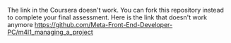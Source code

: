 The link in the Coursera doesn't work. You can fork this repository instead to complete your final assessment. Here is the link that doesn't work anymore https://github.com/Meta-Front-End-Developer-PC/m4l1_managing_a_project
